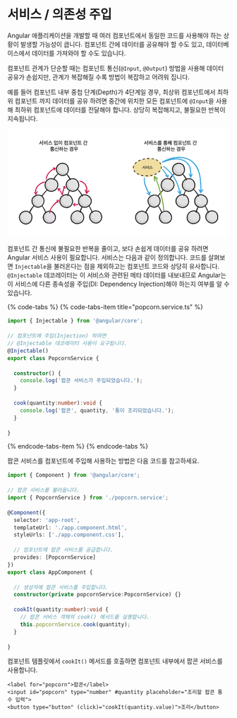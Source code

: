 # 서비스 / 의존성 주입

Angular 애플리케이션을 개발할 때 여러 컴포넌트에서 동일한 코드를 사용해야 하는 상황이 발생할 가능성이 큽니다. 컴포넌트 간에 데이터를 공유해야 할 수도 있고, 데이터베이스에서 데이터를 가져와야 할 수도 있습니다.

컴포넌트 관계가 단순할 때는 컴포넌트 통신\(`@Input`, `@Output`\) 방법을 사용해 데이터 공유가 손쉽지만, 관계가 복잡해질 수록 방법이 복잡하고 어려워 집니다. 

예를 들어 컴포넌트 내부 중첩 단계\(Depth\)가 4단계일 경우, 최상위 컴포넌트에서 최하위 컴포넌트 까지 데이터를 공유 하려면 중간에 위치한 모든 컴포넌트에 `@Input`을 사용해 최하위 컴포넌트에 데이터를 전달해야 합니다. 상당히 복잡해지고, 불필요한 반복이 지속됩니다.

![](../.gitbook/assets/service.jpg)

컴포넌트 간 통신에 불필요한 반복을 줄이고, 보다 손쉽게 데이터를 공유 하려면 Angular 서비스 사용이 필요합니다. 서비스는 다음과 같이 정의합니다. 코드를 살펴보면 `Injectable`을 불러온다는 점을 제외하고는 컴포넌트 코드와 상당히 유사합니다. `@Injectable` 데코레이터는 이 서비스와 관련된 메타 데이터를 내보내므로 Angular는 이 서비스에 다른 종속성을 주입\(DI: Dependency Injection\)해야 하는지 여부를 알 수 있습니다.

{% code-tabs %}
{% code-tabs-item title="popcorn.service.ts" %}
```typescript
import { Injectable } from '@angular/core';

// 컴포넌트에 주입(Injection) 하려면 
// @Injectable 데코레이터 사용이 요구됩니다.
@Injectable()
export class PopcornService {
  
  constructor() {
    console.log('팝콘 서비스가 주입되었습니다.');
  }
  
  cook(quantity:number):void {
    console.log('팝콘', quantity, '통이 조리되었습니다.');
  }
  
}
```
{% endcode-tabs-item %}
{% endcode-tabs %}

팝콘 서비스를 컴포넌트에 주입해 사용하는 방법은 다음 코드를 참고하세요.

```typescript
import { Component } from '@angular/core';

// 팝콘 서비스를 불러옵니다.
import { PopcornService } from './popcorn.service';

@Component({
  selector: 'app-root',
  templateUrl: './app.component.html',
  styleUrls: ['./app.component.css'],

  // 컴포넌트에 팝콘 서비스를 공급합니다.
  provides: [PopcornService]
})
export class AppComponent {

  // 생성자에 팝콘 서비스를 주입합니다.
  constructor(private popcornService:PopcornService) {}
  
  cookIt(quantity:number):void {
    // 팝콘 서비스 객체의 cook() 메서드를 실행합니다.
    this.popcornService.cook(quantity);
  }
  
}
```

컴포넌트 템플릿에서 `cookIt()` 메서드를 호출하면 컴포넌트 내부에서 팝콘 서비스를 사용합니다.

```markup
<label for="popcorn">팝콘</label>
<input id="popcorn" type="number" #quantity placeholder="조리할 팝콘 통 수 입력">
<button type="button" (click)="cookIt(quantity.value)">조리</button>
```

